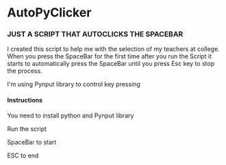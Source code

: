 # AutoPyClicker
### JUST A SCRIPT THAT AUTOCLICKS THE SPACEBAR

I created this script to help me with the selection of my teachers at college.
When you press the SpaceBar for the first time after you run the Script it starts to automatically press the SpaceBar until you press Esc key to stop the process.

I'm using Pynput library to control key pressing

#### Instructions
You need to install python and Pynput library

Run the script

SpaceBar to start

ESC to end
